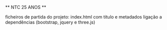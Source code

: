 ** NTC 25 ANOS **

ficheiros de partida do projeto:
    index.html com titulo e metadados 
    ligação a dependências (bootstrap, jquery e three.js)
